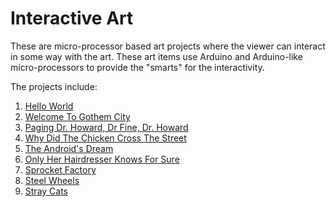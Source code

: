 # Interactive Art 

These are micro-processor based art projects where the viewer can interact in 
some way with the art.  These art items use Arduino and Arduino-like 
micro-processors to provide the "smarts" for the interactivity.

The projects include:

1. [Hello World](RobertPHeller/InteractiveArt/tree/master/HelloWorld)
2. [Welcome To Gothem City](RobertPHeller/InteractiveArt/tree/master/WelcomeToGothemCity)
3. [Paging Dr. Howard, Dr Fine, Dr. Howard](RobertPHeller/InteractiveArt/tree/master/PagingDrHowardEtAl)
4. [Why Did The Chicken Cross The Street](RobertPHeller/InteractiveArt/tree/master/WhyDidTheChicken)
5. [The Android's Dream](RobertPHeller/InteractiveArt/tree/master/AndroidsDream)
6. [Only Her Hairdresser Knows For Sure](RobertPHeller/InteractiveArt/tree/master/OnlyHerHairdresser)
7. [Sprocket Factory](RobertPHeller/InteractiveArt/tree/master/SprocketFactory)
8. [Steel Wheels](RobertPHeller/InteractiveArt/tree/master/SteelWheels)
9. [Stray Cats](RobertPHeller/InteractiveArt/tree/master/StrayCats)
